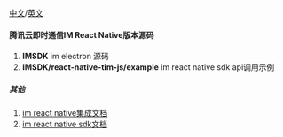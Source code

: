 [中文](./README_ZH.md)/[英文](./README.md)

#### 腾讯云即时通信IM React Native版本源码

1. **IMSDK** im electron 源码
1. **IMSDK/react-native-tim-js/example** im react native sdk api调用示例

##### 其他

1. [im react native集成文档](https://cloud.tencent.com/document/product/269/77272)
2. [im react native sdk文档](https://comm.qq.com/im-react-native-doc/index.html)
